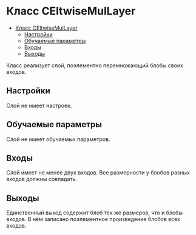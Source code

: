 # Класс CEltwiseMulLayer

<!-- TOC -->

- [Класс CEltwiseMulLayer](#класс-celtwisemullayer)
    - [Настройки](#настройки)
    - [Обучаемые параметры](#обучаемые-параметры)
    - [Входы](#входы)
    - [Выходы](#выходы)

<!-- /TOC -->

Класс реализует слой, поэлементно перемножающий блобы своих входов.

## Настройки

Слой не имеет настроек.

## Обучаемые параметры

Слой не имеет обучаемых параметров.

## Входы

Слой имеет не менее двух входов. Все размерности у блобов разных входов должны совпадать.

## Выходы

Единственный выход содержит блоб тех же размеров, что и блобы входов. В нём записано поэлементное произведение блобов всех входов.
